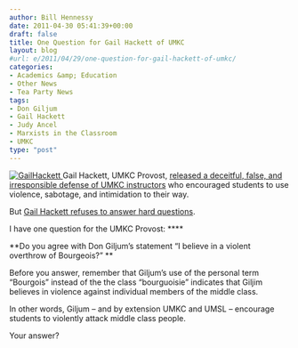 ```yaml
---
author: Bill Hennessy
date: 2011-04-30 05:41:39+00:00
draft: false
title: One Question for Gail Hackett of UMKC
layout: blog
#url: e/2011/04/29/one-question-for-gail-hackett-of-umkc/
categories:
- Academics &amp; Education
- Other News
- Tea Party News
tags:
- Don Giljum
- Gail Hackett
- Judy Ancel
- Marxists in the Classroom
- UMKC
type: "post"
---
```


[![GailHackett](https://hennessysview.com/wp-content/uploads/2011/04/GailHackett_thumb.jpg)
](https://hennessysview.com/wp-content/uploads/2011/04/GailHackett.jpg)Gail Hackett, UMKC Provost, [released a deceitful, false, and irresponsible defense of UMKC instructors](https://stlouis.cbslocal.com/2011/04/28/umsl-investigates-whether-class-promotes-violence/) who encouraged students to use violence, sabotage, and intimidation to their way. 

But [Gail Hackett refuses to answer hard questions](https://www.umkc.edu/provost/about/). 

I have one question for the UMKC Provost: ****

**Do you agree with Don Giljum’s statement “I believe in a violent overthrow of Bourgeois?” **

Before you answer, remember that Giljum’s use of the personal term “Bourgois” instead of the the class “bourguoisie” indicates that Giljim believes in violence against individual members of the middle class. 

In other words, Giljum – and by extension UMKC and UMSL – encourage students to violently attack middle class people. 

Your answer?
